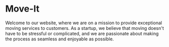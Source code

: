 # Move-It
Welcome to our website, where we are on a mission to provide exceptional moving services to customers. As a startup, we believe that moving doesn't have to be stressful or complicated, and we are passionate about making the process as seamless and enjoyable as possible.
